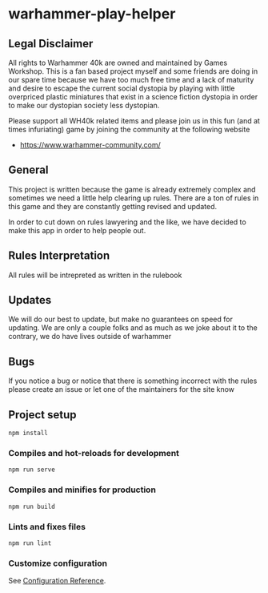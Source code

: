 # warhammer-play-helper

## Legal Disclaimer
All rights to Warhammer 40k are owned and maintained by Games Workshop.  This is a fan based project myself and some friends are doing in our spare time because we have too much free time and a lack of maturity and desire to escape the current social dystopia by playing with little overpriced plastic miniatures that exist in a science fiction dystopia in order to make our dystopian society less dystopian.

Please support all WH40k related items and please join us in this fun (and at times infuriating) game by joining the community at the following website
- https://www.warhammer-community.com/

## General
This project is written because the game is already extremely complex and sometimes we need a little help clearing up rules.  There are a ton of rules in this game and they are constantly getting revised and updated.

In order to cut down on rules lawyering and the like, we have decided to make this app in order to help people out.

## Rules Interpretation
All rules will be intrepreted as written in the rulebook

## Updates
We will do our best to update, but make no guarantees on speed for updating.  We are only a couple folks and as much as we joke about it to the contrary, we do have lives outside of warhammer

## Bugs
If you notice a bug or notice that there is something incorrect with the rules please create an issue or let one of the maintainers for the site know

## Project setup
```
npm install
```

### Compiles and hot-reloads for development
```
npm run serve
```

### Compiles and minifies for production
```
npm run build
```

### Lints and fixes files
```
npm run lint
```

### Customize configuration
See [Configuration Reference](https://cli.vuejs.org/config/).

